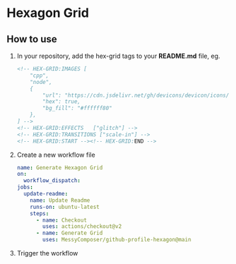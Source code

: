 # Hexagon Grid

## How to use

1. In your repository, add the hex-grid tags to your **README.md** file, eg.
    ```markdown
    <!-- HEX-GRID:IMAGES [
        "cpp",
        "node",
        {
            "url": "https://cdn.jsdelivr.net/gh/devicons/devicon/icons/html5/html5-original.svg",
            "hex": true,
            "bg_fill": "#ffffff80"
        },
    ] -->
    <!-- HEX-GRID:EFFECTS   ["glitch"] -->
    <!-- HEX-GRID:TRANSITIONS ["scale-in"] -->
    <!-- HEX-GRID:START --><!-- HEX-GRID:END -->
    ```
    
1. Create a new workflow file
    ```yaml
    name: Generate Hexagon Grid
    on:
      workflow_dispatch:
    jobs:
      update-readme:
        name: Update Readme
        runs-on: ubuntu-latest
        steps:
          - name: Checkout
            uses: actions/checkout@v2
          - name: Generate Grid
            uses: MessyComposer/github-profile-hexagon@main
    ```
    
1. Trigger the workflow